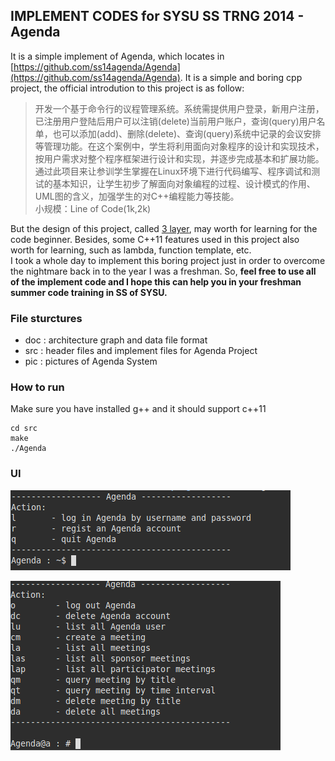 ## IMPLEMENT CODES for SYSU SS TRNG 2014 - Agenda

It is a simple implement of Agenda, which locates in [https://github.com/ss14agenda/Agenda](https://github.com/ss14agenda/Agenda). It is a simple and boring cpp project, the official introdution to this project is as follow:

>开发一个基于命令行的议程管理系统。系统需提供用户登录，新用户注册，已注册用户登陆后用户可以注销(delete)当前用户账户，查询(query)用户名单，也可以添加(add)、删除(delete)、查询(query)系统中记录的会议安排等管理功能。在这个案例中，学生将利用面向对象程序的设计和实现技术，按用户需求对整个程序框架进行设计和实现，并逐步完成基本和扩展功能。通过此项目来让参训学生掌握在Linux环境下进行代码编写、程序调试和测试的基本知识，让学生初步了解面向对象编程的过程、设计模式的作用、UML图的含义，加强学生的对C++编程能力等技能。      
>小规模：Line of Code(1k,2k)

But the design of this project, called [3 layer](http://blog.csdn.net/hanxuemin12345/article/details/8544957), may worth for learning for the code beginner. Besides, some C++11 features used in this project also worth for learning, such as lambda, function template, etc.     
I took a whole day to implement this boring project just in order to overcome the nightmare back in to the year I was a freshman. So, **feel free to use all of the implement code and I hope this can help you in your freshman summer code training in SS of SYSU.**      

### File sturctures
+ doc : architecture graph and data file format
+ src : header files and implement files for Agenda Project
+ pic : pictures of Agenda System

### How to run

Make sure you have installed g++ and it should support c\+\+11

```
cd src
make
./Agenda
```

### UI

![](pic/1.png)

![](pic/2.png)



